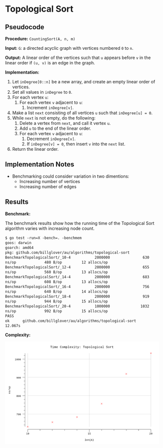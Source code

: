 # Topological Sort

## Pseudocode

**Procedure:** `CountingSort(A, n, m)`

**Input:** `G`: a directed acyclic graph with vertices numbered `0` to `n`.

**Output:** A linear order of the vertices such that `u` appears before `v` in the linear order if `(u, v)` is an edge in the graph.

**Implementation:**

1. Let `inDegree[0::n]` be a new array, and create an empty linear order of vertices.
2. Set all values in `inDegree` to `0`.
3. For each vertex `u`:
   1. For each vertex `v` adjacent to `u`:
      1. Increment `inDegree[v]`.
4. Make a list `next` consisting of all vertices `u` such that `inDegree[u] = 0`.
5. While `next` is not empty, do the following:
   1. Delete a vertex from `next`, and call it vertex `u`.
   2. Add `u` to the end of the linear order.
   3. For each vertex `v` adjacent to `u`:
      1. Decrement `inDegree[v]`.
      2. If `inDegree[v] = 0`, then insert `v` into the `next` list.
6. Return the linear order.

## Implementation Notes

* Benchmarking could consider variation in two dimentions:
  * Increasing number of vertices
  * Increasing number of edges

## Results

**Benchmark:**

The benchmark results show how the running time of the Topological Sort algorithm varies with increasing node count.

```plain
$ go test -run=X -bench=. -benchmem
goos: darwin
goarch: amd64
pkg: github.com/billglover/au/algorithms/topological-sort
BenchmarkTopologicalSort/_10-4           2000000               630 ns/op             480 B/op         12 allocs/op
BenchmarkTopologicalSort/_12-4           2000000               655 ns/op             560 B/op         13 allocs/op
BenchmarkTopologicalSort/_14-4           2000000               683 ns/op             608 B/op         13 allocs/op
BenchmarkTopologicalSort/_16-4           2000000               756 ns/op             640 B/op         14 allocs/op
BenchmarkTopologicalSort/_18-4           2000000               919 ns/op             944 B/op         15 allocs/op
BenchmarkTopologicalSort/_20-4           1000000              1032 ns/op             992 B/op         15 allocs/op
PASS
ok      github.com/billglover/au/algorithms/topological-sort    12.067s
```

**Complexity:**

![Time Complexity: Topoloical Sort, increasing number of nodes](img/complexity_time.png)
